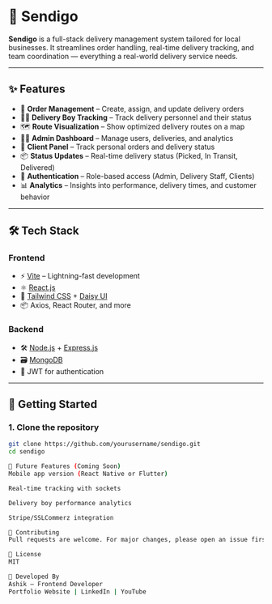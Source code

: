 # 🚚 Sendigo

**Sendigo** is a full-stack delivery management system tailored for local businesses. It streamlines order handling, real-time delivery tracking, and team coordination — everything a real-world delivery service needs.

---

## ✨ Features

- 🧾 **Order Management** – Create, assign, and update delivery orders
- 🚴‍♂️ **Delivery Boy Tracking** – Track delivery personnel and their status
- 🗺️ **Route Visualization** – Show optimized delivery routes on a map
- 👨‍💼 **Admin Dashboard** – Manage users, deliveries, and analytics
- 👥 **Client Panel** – Track personal orders and delivery status
- 📦 **Status Updates** – Real-time delivery status (Picked, In Transit, Delivered)
- 🔐 **Authentication** – Role-based access (Admin, Delivery Staff, Clients)
- 📊 **Analytics** – Insights into performance, delivery times, and customer behavior

---

## 🛠 Tech Stack

### Frontend
- ⚡ [Vite](https://vitejs.dev/) – Lightning-fast development
- ⚛️ [React.js](https://reactjs.org/)
- 🎨 [Tailwind CSS](https://tailwindcss.com/) + [Daisy UI](https://daisyui.com/)
- 📦 Axios, React Router, and more

### Backend
- 🛠 [Node.js](https://nodejs.org/) + [Express.js](https://expressjs.com/)
- 🗃️ [MongoDB](https://www.mongodb.com/)
- 🔐 JWT for authentication

---

## 🚀 Getting Started

### 1. Clone the repository
```bash
git clone https://github.com/yourusername/sendigo.git
cd sendigo

🧠 Future Features (Coming Soon)
Mobile app version (React Native or Flutter)

Real-time tracking with sockets

Delivery boy performance analytics

Stripe/SSLCommerz integration

🤝 Contributing
Pull requests are welcome. For major changes, please open an issue first to discuss what you’d like to change.

📄 License
MIT

👑 Developed By
Ashik – Frontend Developer
Portfolio Website | LinkedIn | YouTube


